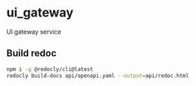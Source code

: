 # ui_gateway
UI gateway service


## Build redoc
```bash
npm i -g @redocly/cli@latest
redocly build-docs api/openapi.yaml --output=api/redoc.html
```